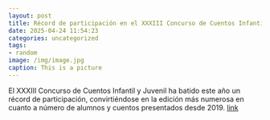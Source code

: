 ```yaml
---
layout: post
title: Récord de participación en el XXXIII Concurso de Cuentos Infantil y Juvenil
date: 2025-04-24 11:54:23
categories: uncategorized
tags:
- random
image: /img/image.jpg
caption: This is a picture
---
```

El XXXIII Concurso de Cuentos Infantil y Juvenil ha batido este año un récord de participación, convirtiéndose en la edición más numerosa en cuanto a número de alumnos y cuentos presentados desde 2019.   [link](https://www.ayto-villacanada.es/noticias/record-de-participacion-en-la-entrega-de-premios-del-xxxiii-concurso-de-cuentos-infantil-y-juvenil__trashed/)

